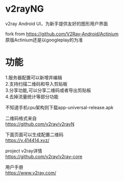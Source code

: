# v2rayNG
v2ray Android UI，为新手提供友好的图形用户界面

fork from https://github.com/V2Ray-Android/Actinium  
原版Actinium还是以googleplay的为准  

# 功能  
1.服务器配置可以新增并编辑  
2.支持扫描二维码和导入剪贴板  
3.分享功能,可以分享二维码或者导出剪贴板  
4.去掉流量统计等部分功能  

不知道手机cpu架构则下载app-universal-release.apk  

二维码格式来自   
https://github.com/v2ray/v2rayN  
  
下面页面可以生成配置二维码  
https://v.414414.xyz/  

project v2ray详情  
https://github.com/v2ray/v2ray-core

用户手册  
https://www.v2ray.com/
